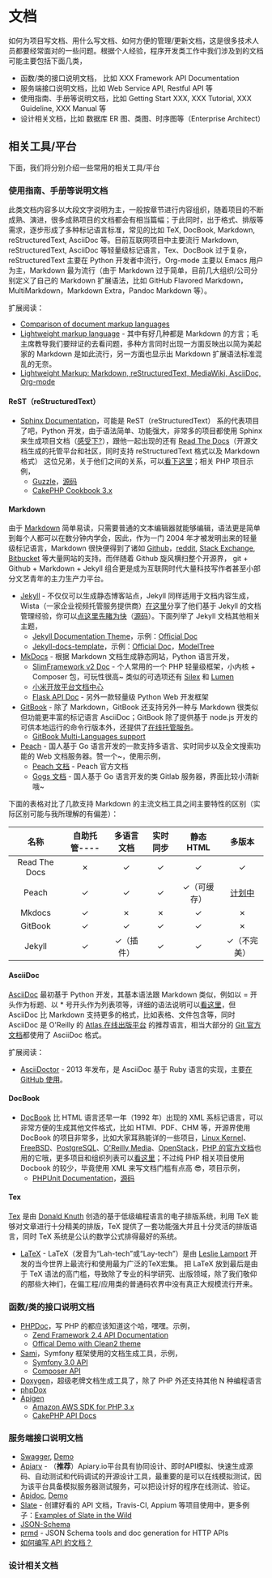 # 文档

如何为项目写文档、用什么写文档、如何方便的管理/更新文档，这是很多技术人员都要经常面对的一些问题。根据个人经验，程序开发类工作中我们涉及到的文档可能主要包括下面几类，
* 函数/类的接口说明文档， 比如 XXX Framework API Documentation
* 服务端接口说明文档，比如 Web Service API, Restful API 等
* 使用指南、手册等说明文档，比如 Getting Start XXX, XXX Tutorial, XXX Guideline, XXX Manual 等
* 设计相关文档，比如 数据库 ER 图、类图、时序图等（Enterprise Architect）

## 相关工具/平台

下面，我们将分别介绍一些常用的相关工具/平台

### 使用指南、手册等说明文档

此类文档内容多以大段文字说明为主，一般按章节进行内容组织，随着项目的不断成熟、演进，很多成熟项目的文档都会有相当篇幅；于此同时，出于格式、排版等需求，逐步形成了多种标记语言标准，常见的比如 TeX, DocBook, Markdown, reStructuredText, AsciiDoc 等。目前互联网项目中主要流行 Markdown, reStructuredText, AsciiDoc 等轻量级标记语言，Tex、DocBook 过于复杂，reStructuredText 主要在 Python 开发者中流行，Org-mode 主要以 Emacs 用户为主，Markdown 最为流行（由于 Markdown 过于简单，目前几大组织/公司分别定义了自己的 Markdown 扩展语法，比如 GitHub Flavored Markdown，MultiMarkdown，Markdown Extra，Pandoc Markdown 等）。

扩展阅读：
* [Comparison of document markup languages](https://en.wikipedia.org/wiki/Comparison_of_document_markup_languages)
* [Lightweight markup language](https://en.wikipedia.org/wiki/Lightweight_markup_language) - 其中有好几种都是 Markdown 的方言；毛主席教导我们要辩证的去看问题，多种方言同时出现一方面反映出以简为美起家的 Markdown 是如此流行，另一方面也显示出 Markdown 扩展语法标准混乱的无奈。
* [Lightweight Markup: Markdown, reStructuredText, MediaWiki, AsciiDoc, Org-mode](http://hyperpolyglot.org/lightweight-markup)

#### ReST（reStructuredText）

* [Sphinx Documentation](http://sphinx-doc.org/)，可能是 ReST（reStructuredText） 系的代表项目了吧，Python 开发，由于语法简单、功能强大，非常多的项目都使用 Sphinx 来生成项目文档（[感受下?](http://sphinx-doc.org/examples.html)），跟他一起出现的还有 [Read The Docs](https://readthedocs.org/)（开源文档生成的托管平台和社区，同时支持 reStructuredText 格式以及 Markdown 格式） 这位兄弟，关于他们之间的关系，可以[看下这里](https://coderwall.com/p/vemncg/what-is-the-difference-rest-docutils-sphinx-readthedocs)；相关 PHP 项目示例，
    * [Guzzle](http://guzzle3.readthedocs.org/)，[源码](https://github.com/guzzle/guzzle/tree/v3.8.1/docs)
    * [CakePHP Cookbook 3.x](http://book.cakephp.org/3.0/en/index.html)

#### Markdown

由于 [Markdown](http://daringfireball.net/projects/markdown/) 简单易读，只需要普通的文本编辑器就能够编辑，语法更是简单到每个人都可以在数分钟内学会，因此，作为一门 2004 年才被发明出来的轻量级标记语言，Markdown 很快便得到了诸如 [Github](https://github.com)，[reddit](https://www.reddit.com/), [Stack Exchange](http://stackexchange.com/), [Bitbucket](http://sourceforge.net/) 等大量网站的支持。而伴随着 Github 旋风横扫整个开源界， git + Github + Markdown + Jekyll 组合更是成为互联网时代大量科技写作者甚至小部分文艺青年的主力生产力平台。

* [Jekyll](https://jekyllrb.com/) - 不仅仅可以生成静态博客站点，Jekyll 同样适用于文档内容生成，Wista（一家企业视频托管服务提供商）[在这里](http://wistia.com/blog/jekyll-for-documentation)分享了他们基于 Jekyll 的文档管理经验，你可以[点这里先睹为快](http://wistia.com/doc)（[源码](https://github.com/wistia/wistia-doc)）。下面列举了 Jekyll 文档其他相关主题，
    * [Jekyll Documentation Theme](https//github.com/tomjohnson1492/documentation-theme-jekyll/)，示例：[Official Doc](http://idratherbewriting.com/documentation-theme-jekyll)
    * [Jekyll-docs-template](https://github.com/bruth/jekyll-docs-template/)，示例：[Official Doc](http://bruth.github.io/jekyll-docs-template/)，[ModelTree](http://modeltree.harvest.io/ref/lookup-syntax.html)
* [MkDocs](http://www.mkdocs.org/) - 根据 Markdown 文档生成静态网站，Python 语言开发，
    * [SlimFramework v2 Doc](http://docs.slimframework.com/) - 个人常用的一个 PHP 轻量级框架，小内核 + Composer 包，可玩性很高~ 类似的可选项还有 [Silex](http://silex.sensiolabs.org/) 和 [Lumen](https://lumen.laravel.com/)
    * [小米开放平台文档中心](http://dev.xiaomi.com/docs/)
    * [Flask API Doc](http://www.flaskapi.org/) - 另外一款轻量级 Python Web 开发框架
* [GitBook](https://github.com/GitbookIO/gitbook) - 除了 Markdown，GitBook 还支持另外一种与 Markdown 很类似但功能更丰富的标记语言 AsciiDoc；GitBook 除了提供基于 node.js 开发的可供本地运行的命令行版本外，还提供了[在线托管服务](https://www.gitbook.com/)。
    * [GitBook Multi-Languages support](http://help.gitbook.com/format/languages.html)
* [Peach](https://peachdocs.org/) - 国人基于 Go 语言开发的一款支持多语言、实时同步以及全文搜索功能的 Web 文档服务器。赞一个~，使用示例，
    * [Peach 文档](https://peachdocs.org/docs) - Peach 官方文档
    * [Gogs 文档](https://gogs.io/docs) - 国人基于 Go 语言开发的类 Gitlab 服务器，界面比较小清新哦~

下面的表格对比了几款支持 Markdown 的主流文档工具之间主要特性的区别（实际区别可能与我所理解的有偏差）：

|名称           |自助托管----|多语言文档|实时同步|静态 HTML |多版本      |
|:------------:|:---------:|:-------:|:-----:|:--------:|:---------:|
|Read The Docs |✗          |✓        |✓      |✓         |✓          |
|Peach         |✓          |✓        |✓      |✓（可缓存）|[计划中](https://peachdocs.org/docs/intro/roadmap)|
|Mkdocs        |✓          |✗        |✗     |✓         |✗          |
|GitBook       |✓          |✓        |✓      |✓         |✗          |
|Jekyll        |✓          |✓（插件） |✓      |✓         |✓（不完美）  |

#### AsciiDoc

[AsciiDoc](http://asciidoc.org/) 最初基于 Python 开发，其基本语法跟 Markdown 类似，例如以 = 开头作为标题、以 * 号开头作为列表项等，详细的语法说明可以[看这里](http://powerman.name/doc/asciidoc)，但 AsciiDoc 比 Markdown 支持更多的格式，比如表格、文件包含等，同时 AsciiDoc 是 O'Reilly 的 [Atlas 在线出版平台](http://chimera.labs.oreilly.com/) 的推荐语言，相当大部分的 [Git 官方文档](https://git.wiki.kernel.org/index.php/AsciiDoc)都使用了 AsciiDoc 格式。

扩展阅读：
* [AsciiDoctor](http://asciidoctor.org/) - 2013 年发布，是 AsciiDoc 基于 Ruby 语言的实现，主要[在 GitHub 使用](http://asciidoctor.org/news/2013/01/30/asciidoc-returns-to-github/)。

#### DocBook

* [DocBook](http://www.docbook.org/) 比 HTML 语言还早一年（1992 年）出现的 XML 系标记语言，可以非常方便的生成其他文件格式，比如 HTMl、PDF、CHM 等，开源界使用 DocBook 的项目非常多，比如大家耳熟能详的一些项目，[Linux Kernel](https://www.kernel.org/)、[FreeBSD](http://www.freebsd.org/)、[PostgreSQL](http://www3.uk.postgresql.org/users-lounge/docs/)、[O'Reilly Media](http://www.oreilly.com/)、[OpenStack](http://docs.openstack.org/)，[PHP 的官方文档](http://www.php.net/download-docs.php)也用的它哦，更多项目和组织列表可以[看这里](http://wiki.docbook.org/WhoUsesDocBook)；不过纯 PHP 相关项目使用 Docbook 的较少，毕竟使用 XML 来写文档门槛有点高 :sunglasses:，项目示例，
    * [PHPUnit Documentation](https://phpunit.de/manual/5.1/en/index.html)，[源码](https://github.com/sebastianbergmann/phpunit-documentation)

#### Tex

[Tex](http://tug.org/) 是由 [Donald Knuth](https://zh.wikipedia.org/wiki/Donald_Knuth) 创造的基于低级编程语言的电子排版系统，利用 TeX 能够对文章进行十分精美的排版，TeX 提供了一套功能强大并且十分灵活的排版语言，同时 TeX 系统是公认的数学公式排得最好的系统。

* [LaTeX](https://latex-project.org/) - LaTeX（发音为“Lah-tech”或“Lay-tech”）是由 [Leslie Lamport](https://zh.wikipedia.org/wiki/Leslie_Lamport) 开发的当今世界上最流行和使用最为广泛的TeX宏集。 把 LaTeX 放到最后是由于 TeX 语法的高门槛，导致除了专业的科学研究、出版领域，除了我们敬仰的那些大神们，在偏工程/应用类的普通码农界中没有真正大规模流行开来。

### 函数/类的接口说明文档
* [PHPDoc](http://www.phpdoc.org/)，写 PHP 的都应该知道这个哈，嘿嘿。示例，
    * [Zend Framework 2.4 API Documentation](http://framework.zend.com/apidoc/2.4/)
    * [Offical Demo with Clean2 theme](http://demo.phpdoc.org/Clean2/)
* [Sami](https://github.com/FriendsOfPHP/Sami)，Symfony 框架使用的文档生成工具，示例，
    * [Symfony 3.0 API](http://api.symfony.com/3.0/index.html)
    * [Composer API](https://getcomposer.org/apidoc/master/index.html)
* [Doxygen](http://www.stack.nl/~dimitri/doxygen/)，超级老牌文档生成工具了，除了 PHP 外还支持其他 N 种编程语言
* [phpDox](http://phpdox.de/)
* [Apigen](http://www.apigen.org/)
    * [Amazon AWS SDK for PHP 3.x](http://docs.aws.amazon.com/aws-sdk-php/v3/api/)
    * [CakePHP API Docs](http://api.cakephp.org/3.1/)


### 服务端接口说明文档
* [Swagger](http://swagger.io/), [Demo](http://petstore.swagger.wordnik.com/)
* [Apiary](https://apiary.io) - （**推荐**）Apiary.io平台具有协同设计、即时API模拟、快速生成源码、自动测试和代码调试的开源设计工具，最重要的是可以在线模拟测试，因为该平台具备模拟服务器测试服务，可以把设计好的程序在线测试、验证。
* [Apidoc](http://apidocjs.com/), [Demo](http://apidocjs.com/example/) 
* [Slate](https://github.com/tripit/slate) - 创建好看的 API 文档，Travis-CI, Appium 等项目使用中，更多例子：[Examples of Slate in the Wild](https://github.com/tripit/slate#examples-of-slate-in-the-wild)
* [JSON-Schema](http://json-schema.org/)
* [prmd](https://github.com/interagent/prmd) - JSON Schema tools and doc generation for HTTP APIs
* [如何编写 API 的文档？](http://segmentfault.com/q/1010000002523945)


### 设计相关文档
